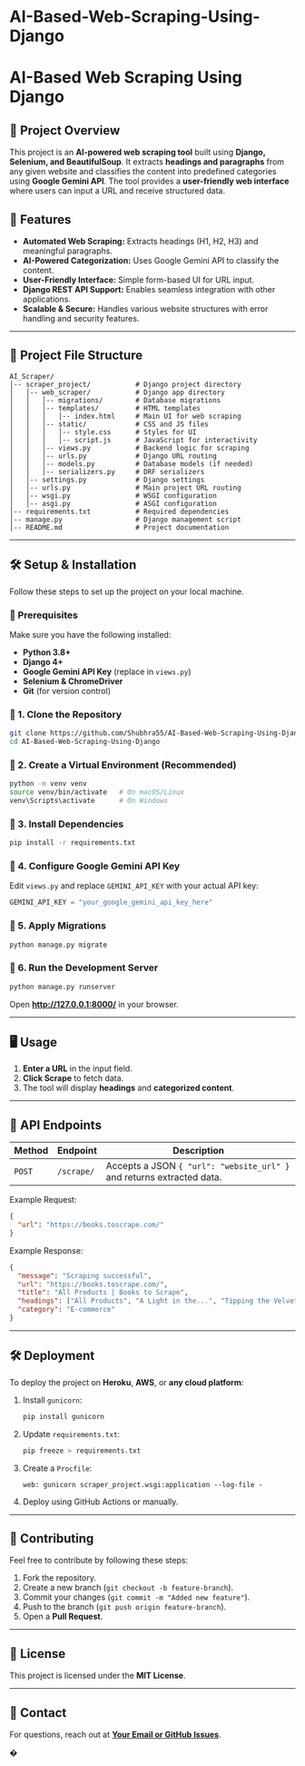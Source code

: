 # AI-Based-Web-Scraping-Using-Django


# AI-Based Web Scraping Using Django

## 📌 Project Overview
This project is an **AI-powered web scraping tool** built using **Django, Selenium, and BeautifulSoup**. It extracts **headings and paragraphs** from any given website and classifies the content into predefined categories using **Google Gemini API**. The tool provides a **user-friendly web interface** where users can input a URL and receive structured data.

## 🚀 Features
- **Automated Web Scraping:** Extracts headings (H1, H2, H3) and meaningful paragraphs.
- **AI-Powered Categorization:** Uses Google Gemini API to classify the content.
- **User-Friendly Interface:** Simple form-based UI for URL input.
- **Django REST API Support:** Enables seamless integration with other applications.
- **Scalable & Secure:** Handles various website structures with error handling and security features.

---

## 📂 Project File Structure
```
AI_Scraper/
│-- scraper_project/           # Django project directory
│   │-- web_scraper/           # Django app directory
│   │   │-- migrations/        # Database migrations
│   │   │-- templates/         # HTML templates
│   │   │   │-- index.html     # Main UI for web scraping
│   │   │-- static/            # CSS and JS files
│   │   │   │-- style.css      # Styles for UI
│   │   │   │-- script.js      # JavaScript for interactivity
│   │   │-- views.py           # Backend logic for scraping
│   │   │-- urls.py            # Django URL routing
│   │   │-- models.py          # Database models (if needed)
│   │   │-- serializers.py     # DRF serializers
│   │-- settings.py            # Django settings
│   │-- urls.py                # Main project URL routing
│   │-- wsgi.py                # WSGI configuration
│   │-- asgi.py                # ASGI configuration
│-- requirements.txt           # Required dependencies
│-- manage.py                  # Django management script
│-- README.md                  # Project documentation
```

---

## 🛠 Setup & Installation
Follow these steps to set up the project on your local machine.

### 🔹 Prerequisites
Make sure you have the following installed:
- **Python 3.8+**
- **Django 4+**
- **Google Gemini API Key** (replace in `views.py`)
- **Selenium & ChromeDriver**
- **Git** (for version control)

### 🔹 1. Clone the Repository
```bash
git clone https://github.com/Shubhra55/AI-Based-Web-Scraping-Using-Django.git
cd AI-Based-Web-Scraping-Using-Django
```

### 🔹 2. Create a Virtual Environment (Recommended)
```bash
python -m venv venv
source venv/bin/activate   # On macOS/Linux
venv\Scripts\activate      # On Windows
```

### 🔹 3. Install Dependencies
```bash
pip install -r requirements.txt
```

### 🔹 4. Configure Google Gemini API Key
Edit `views.py` and replace `GEMINI_API_KEY` with your actual API key:
```python
GEMINI_API_KEY = "your_google_gemini_api_key_here"
```

### 🔹 5. Apply Migrations
```bash
python manage.py migrate
```

### 🔹 6. Run the Development Server
```bash
python manage.py runserver
```

Open **http://127.0.0.1:8000/** in your browser.

---

## 🖥 Usage
1. **Enter a URL** in the input field.
2. **Click Scrape** to fetch data.
3. The tool will display **headings** and **categorized content**.

---

## 📜 API Endpoints
| Method | Endpoint   | Description |
|--------|-----------|-------------|
| `POST` | `/scrape/` | Accepts a JSON `{ "url": "website_url" }` and returns extracted data. |

Example Request:
```json
{
  "url": "https://books.toscrape.com/"
}
```

Example Response:
```json
{
  "message": "Scraping successful",
  "url": "https://books.toscrape.com/",
  "title": "All Products | Books to Scrape",
  "headings": ["All Products", "A Light in the...", "Tipping the Velvet"],
  "category": "E-commerce"
}
```

---

## 🛠 Deployment
To deploy the project on **Heroku**, **AWS**, or **any cloud platform**:
1. Install `gunicorn`:
   ```bash
   pip install gunicorn
   ```
2. Update `requirements.txt`:
   ```bash
   pip freeze > requirements.txt
   ```
3. Create a `Procfile`:
   ```
   web: gunicorn scraper_project.wsgi:application --log-file -
   ```
4. Deploy using GitHub Actions or manually.

---

## 📌 Contributing
Feel free to contribute by following these steps:
1. Fork the repository.
2. Create a new branch (`git checkout -b feature-branch`).
3. Commit your changes (`git commit -m "Added new feature"`).
4. Push to the branch (`git push origin feature-branch`).
5. Open a **Pull Request**.

---

## 📝 License
This project is licensed under the **MIT License**.

---

## 💬 Contact
For questions, reach out at **[Your Email or GitHub Issues](https://github.com/Shubhra55/AI-Based-Web-Scraping-Using-Django/issues)**.

�
